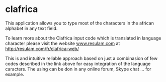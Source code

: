 # clafrica
This application allows you to type most of the characters in the african alphabet in any text field.

To learn more about the Clafrica input code which is translated in language character please visit the website www.resulam.com at http://resulam.com/fr/clafrica-web/

This is and intuitive reliable approach based on just a combinasion of few codes described in the link above for easy integration of the language caracters. The using can be don in any online forum, Skype chat ... for example.

